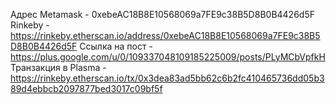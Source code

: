 Адрес Metamask - 0xebeAC18B8E10568069a7FE9c38B5D8B0B4426d5F
Rinkeby - https://rinkeby.etherscan.io/address/0xebeAC18B8E10568069a7FE9c38B5D8B0B4426d5F
Ссылка на пост - https://plus.google.com/u/0/109337048109185225009/posts/PLyMCbVpfkH
Транзакция в Plasma - https://rinkeby.etherscan.io/tx/0x3dea83ad5bb62c6b2fc410465736dd05b389d4ebbcb2097877bed3017c09bf5f